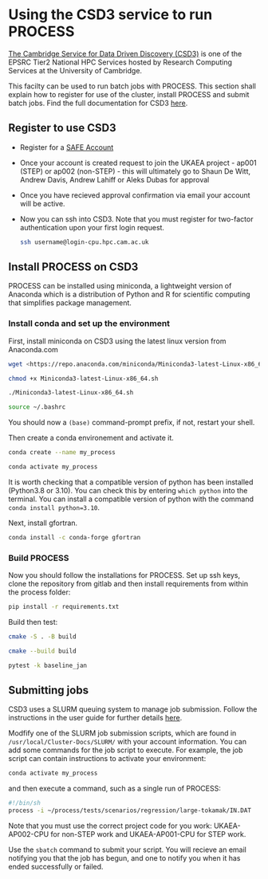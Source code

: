 # Using the CSD3 service to run PROCESS

[The Cambridge Service for Data Driven Discovery (CSD3)](https://www.hpc.cam.ac.uk/high-performance-computing) is one of the EPSRC Tier2 National HPC Services hosted by Research Computing Services at the University of Cambridge.

This facilty can be used to run batch jobs with PROCESS. This section shall explain how to register for use of the cluster, install PROCESS and submit batch jobs. Find the full documentation for CSD3 [here](https://docs.hpc.cam.ac.uk/hpc/index.html).

## Register to use CSD3

- Register for a [SAFE Account](https://epcced.github.io/safe-docs/safe-for-users/)
- Once your account is created request to join the UKAEA project - ap001  (STEP) or ap002 (non-STEP) - this will ultimately go to Shaun De Witt, Andrew Davis, Andrew Lahiff or Aleks Dubas for approval
- Once you have recieved approval confirmation via email your account will be active.
- Now you can ssh into CSD3. Note that you must register for two-factor authentication upon your first login request.

    ```bash
    ssh username@login-cpu.hpc.cam.ac.uk
    ```

## Install PROCESS on CSD3

PROCESS can be installed using miniconda, a lightweight version of Anaconda which is a distribution of Python and R for scientific computing that simplifies package management.

### Install conda and set up the environment

First, install miniconda on CSD3 using the latest linux version from Anaconda.com

``` bash
wget <https://repo.anaconda.com/miniconda/Miniconda3-latest-Linux-x86_64.sh>

chmod +x Miniconda3-latest-Linux-x86_64.sh

./Miniconda3-latest-Linux-x86_64.sh

source ~/.bashrc
```

You should now a `(base)` command-prompt prefix, if not, restart your shell.

Then create a conda environement and activate it.

``` bash
conda create --name my_process

conda activate my_process
```

It is worth checking that a compatible version of python has been installed (Python3.8 or 3.10). You can check this by entering `which python` into the terminal. You can install a compatible version of python with the command `conda install python=3.10`.

Next, install gfortran.

```bash
conda install -c conda-forge gfortran
```

### Build PROCESS

Now you should follow the installations for PROCESS. Set up ssh keys, clone the repository from gitlab and then install requirements from within the process folder:

```bash
pip install -r requirements.txt
```

Build then test:

```bash
cmake -S . -B build

cmake --build build

pytest -k baseline_jan
```

## Submitting jobs

CSD3 uses a SLURM queuing system to manage job submission. Follow the instructions in the user guide for further details [here](https://docs.hpc.cam.ac.uk/hpc/user-guide/batch.html).

Modfify one of the SLURM job submission scripts, which are found in `/usr/local/Cluster-Docs/SLURM/` with your account information. You can add some commands for the job script to execute. For example, the job script can contain instructions to activate your environment:

``` bash
conda activate my_process
```

and then execute a command, such as a single run of PROCESS:

```bash
#!/bin/sh
process -i ~/process/tests/scenarios/regression/large-tokamak/IN.DAT
```

Note that you must use the correct project code for you work: UKAEA-AP002-CPU for non-STEP work and UKAEA-AP001-CPU for STEP work.

Use the `sbatch` command to submit your script. You will recieve an email notifying you that the job has begun, and one to notify you when it has ended successfully or failed.
